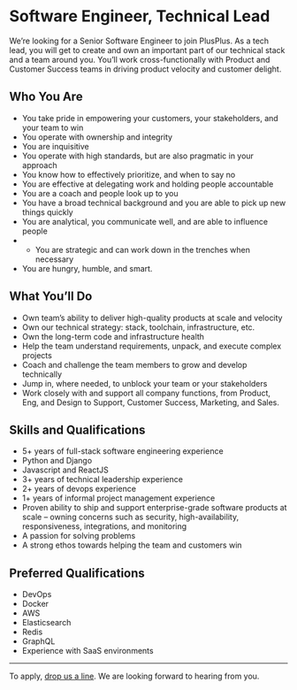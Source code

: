 Software Engineer, Technical Lead
=================================

We’re looking for a Senior Software Engineer to join PlusPlus. As a tech lead, you will get to create and own an important part of our technical stack and a team around you. You’ll work cross-functionally with Product and Customer Success teams in driving product velocity and customer delight.

Who You Are
-----------

* You take pride in empowering your customers, your stakeholders, and your team to win
* You operate with ownership and integrity
* You are inquisitive
* You operate with high standards, but are also pragmatic in your approach
* You know how to effectively prioritize, and when to say no
* You are effective at delegating work and holding people accountable
* You are a coach and people look up to you
* You have a broad technical background and you are able to pick up new things quickly
* You are analytical, you communicate well, and are able to influence people
* * You are strategic and can work down in the trenches when necessary
* You are hungry, humble, and smart.

What You’ll Do
--------------

* Own team’s ability to deliver high-quality products at scale and velocity
* Own our technical strategy: stack, toolchain, infrastructure, etc.
* Own the long-term code and infrastructure health
* Help the team understand requirements, unpack, and execute complex projects
* Coach and challenge the team members to grow and develop technically
* Jump in, where needed, to unblock your team or your stakeholders
* Work closely with and support all company functions, from Product, Eng, and Design to Support, Customer Success, Marketing, and Sales.

Skills and Qualifications
-------------------------

* 5+ years of full-stack software engineering experience
* Python and Django
* Javascript and ReactJS
* 3+ years of technical leadership experience
* 2+ years of devops experience
* 1+ years of informal project management experience
* Proven ability to ship and support enterprise-grade software products at scale – owning concerns such as security, high-availability, responsiveness, integrations, and monitoring
* A passion for solving problems
* A strong ethos towards helping the team and customers win

Preferred Qualifications
------------------------

* DevOps
* Docker
* AWS
* Elasticsearch
* Redis
* GraphQL
* Experience with SaaS environments

---

To apply, [drop us a line](mailto:product-careers+swe-tl@plusplus.co). We are looking forward to hearing from you.
